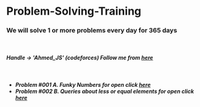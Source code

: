 # Problem-Solving-Training
<h3> We will solve 1 or more problems every day for 365 days </h3> </br>
<h5>Handle -> 'Ahmed_JS' (codeforces) Follow me from <a href='https://codeforces.com/profile/Ahmed_JS'>here</a><h5> </br>
<ul>
 <li>
  Problem #001 A. Funky Numbers for open click <a href='https://codeforces.com/problemset/problem/192/A'>here</a> </br>
 </li>
 <li>
 Problem #002 B. Queries about less or equal elements  for open click  <a href='https://codeforces.com/problemset/problem/600/B'>here</a>  
 </li>
</ul>

